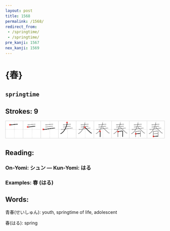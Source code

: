 ```yaml
---
layout: post
title: 1568
permalink: /1568/
redirect_from:
 - /springtime/
 - /springtime/
pre_kanji: 1567
nex_kanji: 1569
---
```


# {春}

## `springtime`

## Strokes: 9

<div class="stroke"><img src="../images/E698A5.png" /></div>

## Reading:

### On-Yomi: シュン &mdash; Kun-Yomi: はる

### Examples: 春 (はる)

## Words:

青春(せいしゅん): youth, springtime of life, adolescent

春(はる): spring

